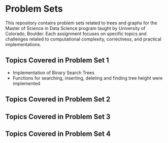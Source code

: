 # Problem Sets
This repository contains problem sets related to trees and graphs for the Master of Science in Data Science program taught by University of Colorado, Boulder. Each assignment focuses on specific topics and challenges related to computational complexity, correctness, and practical implementations.

## Topics Covered in Problem Set 1
  - Implementation of Binary Search Trees
  - Functions for searching, inserting, deleting and finding tree height were implemented 

## Topics Covered in Problem Set 2

## Topics Covered in Problem Set 3

## Topics Covered in Problem Set 4
